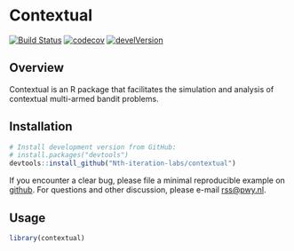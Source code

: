 # Contextual

[![Build Status](https://travis-ci.com/robinvanemden/contextual.svg?token=vdxzMgcdpyqKNduu9KeR&branch=master)](https://travis-ci.com/robinvanemden/contextual) [![codecov](https://codecov.io/gh/robinvanemden/contextual/branch/master/graph/badge.svg?token=u2LWZWFeZL)](https://codecov.io/gh/robinvanemden/contextual) [![develVersion](https://img.shields.io/badge/devel%20version-0.0.0.9011-blue.svg?style=flat)](https://github.com/Nth-iteration-labs/contextual)

Overview
--------

Contextual is an R package that facilitates the simulation and analysis of contextual multi-armed bandit problems.

Installation
------------

``` r
# Install development version from GitHub:
# install.packages("devtools")
devtools::install_github("Nth-iteration-labs/contextual")
```

If you encounter a clear bug, please file a minimal reproducible example on [github](https://github.com/Nth-iteration-labs/contextual/issues). For questions and other discussion, please e-mail rss@pwy.nl.

Usage
-----

``` r
library(contextual)

